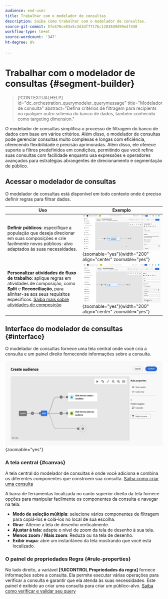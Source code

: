 ```yaml
---
audience: end-user
title: Trabalhar com o modelador de consultas
description: Saiba como trabalhar com o modelador de consultas.
source-git-commit: 5fe470ce83a5c3d3df7717bc1203849d99edf430
workflow-type: tm+mt
source-wordcount: '347'
ht-degree: 8%

---
```


# Trabalhar com o modelador de consultas {#segment-builder}

>[!CONTEXTUALHELP]
>id="dc_orchestration_querymodeler_querymessage"
>title="Modelador de consulta"
>abstract="Defina critérios de filtragem para recipients ou qualquer outro schema do banco de dados, também conhecido como targeting dimension."

O modelador de consultas simplifica o processo de filtragem do banco de dados com base em vários critérios. Além disso, o modelador de consultas pode gerenciar consultas muito complexas e longas com eficiência, oferecendo flexibilidade e precisão aprimoradas. Além disso, ele oferece suporte a filtros predefinidos em condições, permitindo que você refine suas consultas com facilidade enquanto usa expressões e operadores avançados para estratégias abrangentes de direcionamento e segmentação de público.

## Acessar o modelador de consultas

O modelador de consultas está disponível em todo contexto onde é preciso definir regras para filtrar dados.

| Uso | Exemplo |
|  ---  |  ---  |
| **Definir públicos**: especifique a população que deseja direcionar em suas composições e crie facilmente novos públicos-alvo adaptados às suas necessidades. | ![](assets/access-audience.png){zoomable="yes"}{width="200" align="center" zoomable="yes"} |
| **Personalizar atividades de fluxo de trabalho**: aplique regras em atividades de composição, como **Split** e **Reconciliação**, para alinhar-se aos seus requisitos específicos. [Saiba mais sobre atividades de composição](../compositions/activities/about-activities.md) | ![](assets/access-composition.png){zoomable="yes"}{width="200" align="center" zoomable="yes"} |

## Interface do modelador de consultas {#interface}

O modelador de consultas fornece uma tela central onde você cria a consulta e um painel direito fornecendo informações sobre a consulta.

![](assets/query-interface.png){zoomable="yes"}

### A tela central {#canvas}

A tela central do modelador de consultas é onde você adiciona e combina os diferentes componentes que constroem sua consulta. [Saiba como criar uma consulta](build-query.md)

A barra de ferramentas localizada no canto superior direito da tela fornece opções para manipular facilmente os componentes da consulta e navegar na tela:

* **Modo de seleção múltipla**: selecione vários componentes de filtragem para copiá-los e colá-los no local de sua escolha.
* **Girar**: Alterne a tela de desenho verticalmente.
* **Ajustar à tela**: adapte o nível de zoom da tela de desenho à sua tela.
* **Menos zoom** / **Mais zoom**: Reduza ou na tela de desenho.
* **Exibir mapa**: abre um instantâneo da tela mostrando que você está localizado.

### O painel de propriedades Regra {#rule-properties}

No lado direito, a variável **[!UICONTROL Propriedades da regra]** fornece informações sobre a consulta. Ela permite executar várias operações para verificar a consulta e garantir que ela atenda às suas necessidades. Este painel é exibido ao criar uma consulta para criar um público-alvo. [Saiba como verificar e validar seu query](build-query.md#check-and-validate-your-query)

